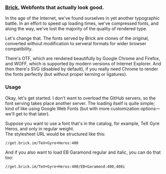 ### [Brick.](http://brick.im) Webfonts that actually look good.

In the age of the Internet, we've found ourselves in yet another typographic battle. In an effort to speed up loading times, we've compressed fonts, and along the way, we've lost the majority of the quality of rendered type.

Let's change that. The fonts served by Brick are clones of the original, converted without modification to serveral formats for wider browser compatibility.

There's OTF, which are rendered beautifully by Google Chrome and Firefox, and WOFF, which is supported by modern versions of Internet Explorer. And then there's SVG (disabled by default), if you really need Chrome to render the fonts perfectly (but without proper kerning or ligatures).

### Usage

Okay, let's get started. I don't want to overload the GitHub servers, so the font serving takes place another server. The loading itself is quite simple; kind of like using Google Web Fonts (but with more customization options—we'll get to that later).

Suppose you want to use a font that's in the catalog, for example, TeX Gyre Heros, and only in regular weight.  
The stylesheet URL would be structured like this:  
````
//get.brick.im/TeX+Gyre+Heros:400
````
And if you also want to load EB Garamond regular and italic, you can do that too:
````
//get.brick.im/TeX+Gyre+Heros:400/EB+Garamond:400,400i
````
